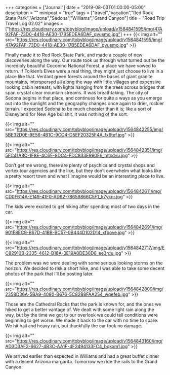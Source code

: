 +++
categories = ["Journal"]
date = "2019-08-03T01:00:00-05:00"
description = ""
minipost = "true"
tags = ["travel","vacation","Red Rock State Park","Arizona","Sedona","Williams","Grand Canyon"]
title = "Road Trip Travel Log 02.02"
images = ["https://res.cloudinary.com/tobyblog/image/upload/v1564841595/img/47A92FAF-73D0-4418-AE30-17B5EDEA6DAF_qvusmo.jpg"]
+++
{{< img alt="" src="https://res.cloudinary.com/tobyblog/image/upload/v1564841595/img/47A92FAF-73D0-4418-AE30-17B5EDEA6DAF_qvusmo.jpg" >}}

Finally made it to Red Rock State Park, and made a couple of new discoveries along the way. Our route took us through what turned out be the incredibly beautiful Coconino National Forest, a place we have vowed to return. If Tolkien’s Elves were a real thing, they might just choose to live in a place like that. Verdant green forests around the bases of giant granite mountains, interspersed all along the way with little villages and expensive looking cabin retreats, with lights hanging from the trees across bridges that span crystal clear mountain streams. It was breathtaking. The city of Sedona begins in that place, and continues for quite a ways as you emerge out into the sunlight and the geography changes once again to drier, rockier terrain. I expected Sedona to be much cheesier than it is; like a sort of Disneyland for New Age bullshit. It was nothing of the sort. 

{{< img alt="" src="https://res.cloudinary.com/tobyblog/image/upload/v1564842255/img/5BE32D0E-9E56-4B1C-9CC4-D5EF20325F4A_fx6tef.jpg" >}}

{{< img alt="" src="https://res.cloudinary.com/tobyblog/image/upload/v1564842351/img/5FC41A8C-1F8E-4C6E-8DC4-FDC833E990E6_mtxdvu.jpg" >}}

Don’t get me wrong, there are plenty of psychics and crystal shops and vortex tour agencies and the like, but they don’t overwhelm what looks like a pretty resort town and what I imagine would be an interesting place to live. 

{{< img alt="" src="https://res.cloudinary.com/tobyblog/image/upload/v1564842611/img/CD0F614A-E149-41F0-AD92-78659866C5F1_k7yknr.jpg" >}}

The kids were excited to get hiking after spending most of two days in the car. 

{{< img alt="" src="https://res.cloudinary.com/tobyblog/image/upload/v1564842691/img/901E8EC9-B67D-41BB-BC57-0B444D102D14_xfbove.jpg" >}}

{{< img alt="" src="https://res.cloudinary.com/tobyblog/image/upload/v1564842717/img/EC82910B-2335-4612-B18A-3E19A0DE30D8_ee3rdu.jpg" >}}

The problem was we were dealing with some serious looking storms on the horizon. We decided to risk a short hike, and I was able to take some decent photos of the park that I’ll be posting later. 

{{< img alt="" src="https://res.cloudinary.com/tobyblog/image/upload/v1564842809/img/2358D36A-5BA9-4090-B676-5C82B8FAA254_wqefeb.jpg" >}}

Those are the Cathedral Rocks that the park is known for, and the ones we hiked to get a better vantage of.  We dealt with some light rain along the way, but by the time we got to our overlook we could tell conditions were beginning to get worse. We made it back to the car with no time to spare. We hit hail and heavy rain, but thankfully the car took no damage.

{{< img alt="" src="https://res.cloudinary.com/tobyblog/image/upload/v1564843160/img/AD3D3AF2-6627-4B3C-AA1F-4F2494133FC4_bqkxm1.jpg" >}}

We arrived earlier than expected in Williams and had a great buffet dinner with a decent Arizona margarita. Tomorrow we ride the rails to the Grand Canyon.
